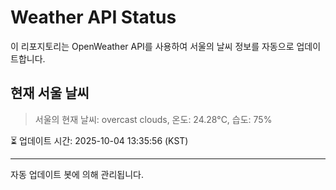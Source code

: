
# Weather API Status

이 리포지토리는 OpenWeather API를 사용하여 서울의 날씨 정보를 자동으로 업데이트합니다.

## 현재 서울 날씨
> 서울의 현재 날씨: overcast clouds, 온도: 24.28°C, 습도: 75%

⏳ 업데이트 시간: 2025-10-04 13:35:56 (KST)

---
자동 업데이트 봇에 의해 관리됩니다.
